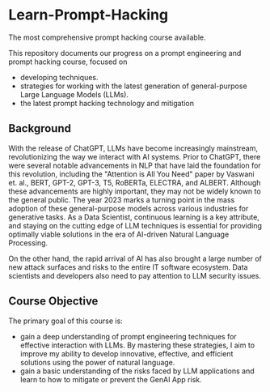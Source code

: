 # Learn-Prompt-Hacking
The most comprehensive prompt hacking course available.

This repository documents our progress on a prompt engineering and prompt hacking course, focused on 
* developing techniques.
* strategies for working with the latest generation of general-purpose Large Language Models (LLMs).
* the latest prompt hacking technology and mitigation

## Background
With the release of ChatGPT, LLMs have become increasingly mainstream, revolutionizing the way we interact with AI systems. Prior to ChatGPT, there were several notable advancements in NLP that have laid the foundation for this revolution, including the "Attention is All You Need" paper by Vaswani et. al., BERT, GPT-2, GPT-3, T5, RoBERTa, ELECTRA, and ALBERT. Although these advancements are highly important, they may not be widely known to the general public. The year 2023 marks a turning point in the mass adoption of these general-purpose models across various industries for generative tasks. As a Data Scientist, continuous learning is a key attribute, and staying on the cutting edge of LLM techniques is essential for providing optimally viable solutions in the era of AI-driven Natural Language Processing.

On the other hand, the rapid arrival of AI has also brought a large number of new attack surfaces and risks to the entire IT software ecosystem. Data scientists and developers also need to pay attention to LLM security issues.


## Course Objective
The primary goal of this course is:
* gain a deep understanding of prompt engineering techniques for effective interaction with LLMs. By mastering these strategies, I aim to improve my ability to develop innovative, effective, and efficient solutions using the power of natural language.
* gain a basic understanding of the risks faced by LLM applications and learn to how to mitigate or prevent the GenAI App risk.
